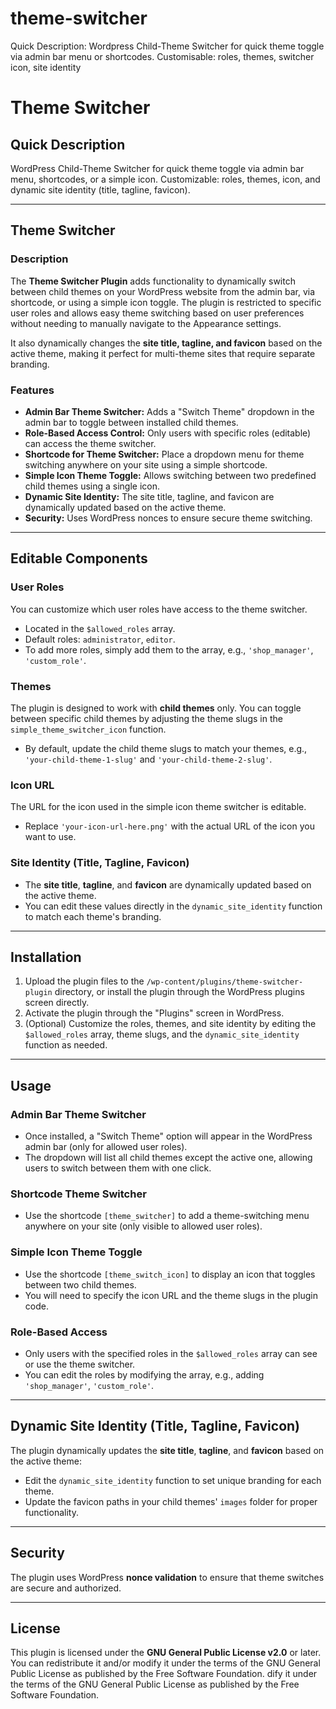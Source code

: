 # theme-switcher
Quick Description: Wordpress Child-Theme Switcher for quick theme toggle via admin bar menu or shortcodes. Customisable: roles, themes, switcher icon, site identity


###
# Theme Switcher

## Quick Description
WordPress Child-Theme Switcher for quick theme toggle via admin bar menu, shortcodes, or a simple icon. Customizable: roles, themes, icon, and dynamic site identity (title, tagline, favicon).

---

## Theme Switcher

### Description

The **Theme Switcher Plugin** adds functionality to dynamically switch between child themes on your WordPress website from the admin bar, via shortcode, or using a simple icon toggle. The plugin is restricted to specific user roles and allows easy theme switching based on user preferences without needing to manually navigate to the Appearance settings.

It also dynamically changes the **site title, tagline, and favicon** based on the active theme, making it perfect for multi-theme sites that require separate branding.

### Features

- **Admin Bar Theme Switcher:** Adds a "Switch Theme" dropdown in the admin bar to toggle between installed child themes.
- **Role-Based Access Control:** Only users with specific roles (editable) can access the theme switcher.
- **Shortcode for Theme Switcher:** Place a dropdown menu for theme switching anywhere on your site using a simple shortcode.
- **Simple Icon Theme Toggle:** Allows switching between two predefined child themes using a single icon.
- **Dynamic Site Identity:** The site title, tagline, and favicon are dynamically updated based on the active theme.
- **Security:** Uses WordPress nonces to ensure secure theme switching.

---

## Editable Components

### User Roles
You can customize which user roles have access to the theme switcher.
- Located in the `$allowed_roles` array.
- Default roles: `administrator`, `editor`.
- To add more roles, simply add them to the array, e.g., `'shop_manager'`, `'custom_role'`.

### Themes
The plugin is designed to work with **child themes** only. You can toggle between specific child themes by adjusting the theme slugs in the `simple_theme_switcher_icon` function.
- By default, update the child theme slugs to match your themes, e.g., `'your-child-theme-1-slug'` and `'your-child-theme-2-slug'`.

### Icon URL
The URL for the icon used in the simple icon theme switcher is editable.
- Replace `'your-icon-url-here.png'` with the actual URL of the icon you want to use.

### Site Identity (Title, Tagline, Favicon)
- The **site title**, **tagline**, and **favicon** are dynamically updated based on the active theme.
- You can edit these values directly in the `dynamic_site_identity` function to match each theme's branding.

---

## Installation

1. Upload the plugin files to the `/wp-content/plugins/theme-switcher-plugin` directory, or install the plugin through the WordPress plugins screen directly.
2. Activate the plugin through the "Plugins" screen in WordPress.
3. (Optional) Customize the roles, themes, and site identity by editing the `$allowed_roles` array, theme slugs, and the `dynamic_site_identity` function as needed.

---

## Usage

### Admin Bar Theme Switcher

- Once installed, a "Switch Theme" option will appear in the WordPress admin bar (only for allowed user roles).
- The dropdown will list all child themes except the active one, allowing users to switch between them with one click.

### Shortcode Theme Switcher

- Use the shortcode `[theme_switcher]` to add a theme-switching menu anywhere on your site (only visible to allowed user roles).

### Simple Icon Theme Toggle

- Use the shortcode `[theme_switch_icon]` to display an icon that toggles between two child themes.
- You will need to specify the icon URL and the theme slugs in the plugin code.

### Role-Based Access

- Only users with the specified roles in the `$allowed_roles` array can see or use the theme switcher.
- You can edit the roles by modifying the array, e.g., adding `'shop_manager'`, `'custom_role'`.

---

## Dynamic Site Identity (Title, Tagline, Favicon)

The plugin dynamically updates the **site title**, **tagline**, and **favicon** based on the active theme:
- Edit the `dynamic_site_identity` function to set unique branding for each theme.
- Update the favicon paths in your child themes' `images` folder for proper functionality.

---

## Security

The plugin uses WordPress **nonce validation** to ensure that theme switches are secure and authorized.

---

## License

This plugin is licensed under the **GNU General Public License v2.0** or later. You can redistribute it and/or modify it under the terms of the GNU General Public License as published by the Free Software Foundation.
dify it under the terms of the GNU General Public License as published by the Free Software Foundation.
